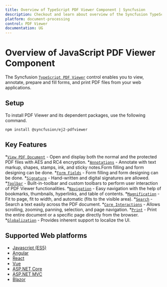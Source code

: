 ```yaml
---
title: Overview of TypeScript PDF Viewer Component | Syncfusion
description: Checkout and learn about overview of the Syncfusion TypeScript PDF Viewer component and much more details.
platform: document-processing
control: PDF Viewer
documentation: UG
---
```


# Overview of JavaScript PDF Viewer Component

The Syncfusion [`TypeScript PDF Viewer`](https://www.syncfusion.com/javascript-ui-controls/js-pdf-viewer?utm_source=npm&utm_medium=listing&utm_campaign=javascript-pdf-viewer-npm) control enables you to view, annotate, prepare and fill forms, and print PDF files from your web applications.

## Setup

To install PDF Viewer and its dependent packages, use the following command.

```
npm install @syncfusion/ej2-pdfviewer
```
## Key Features

*[`View PDF Document`](https://help.syncfusion.com/document-processing/pdf/pdf-viewer/javascript-es6/getting-started) - Open and display both the normal and the protected PDF files with AES and RC4 encryption.
*[`Annotations`](https://help.syncfusion.com/document-processing/pdf/pdf-viewer/javascript-es6/annotations/text-markup-annotation) - Annotate with text markup, shapes, stamps, ink, and sticky notes.Form filling and form designing can be done.
*[`Form Fields`](https://help.syncfusion.com/document-processing/pdf/pdf-viewer/javascript-es6/form-designer/create-programmatically) - Form filling and form designing can be done.
*[`Signature`](https://help.syncfusion.com/document-processing/pdf/pdf-viewer/javascript-es6/annotations/signature-annotation) - Hand-written and digital signatures are allowed.
*[`Toolbar`](https://help.syncfusion.com/document-processing/pdf/pdf-viewer/javascript-es6/toolbar) - Built-in-toolbar and custom toolbars to perform user interaction of PDF Viewer functionalities.
*[`Navigation`](https://help.syncfusion.com/document-processing/pdf/pdf-viewer/javascript-es6/navigation) - Easy navigation with the help of bookmarks, thumbnails, hyperlinks, and table of contents.
*[`Magnification`](https://help.syncfusion.com/document-processing/pdf/pdf-viewer/javascript-es6/magnification) - Fit to page, fit to width, and automatic (fits to the visible area).
*[`Search`](https://help.syncfusion.com/document-processing/pdf/pdf-viewer/javascript-es6/text-search) - Search a text easily across the PDF document.
*[`Core Interactions`](https://help.syncfusion.com/document-processing/pdf/pdf-viewer/javascript-es6/interaction-mode) - Allows scrolling, zooming, panning, selection, and page navigation.
*[`Print`](https://help.syncfusion.com/document-processing/pdf/pdf-viewer/javascript-es6/print) - Print the entire document or a specific page directly from the browser.
*[`Globalization`](https://help.syncfusion.com/document-processing/pdf/pdf-viewer/javascript-es6/globalization) - Provides inherent support to localize the UI.

## Supported Web platforms

* [Javascript (ES5)](https://help.syncfusion.com/document-processing/pdf/pdf-viewer/javascript-es5/getting-started)
* [Angular](https://help.syncfusion.com/document-processing/pdf/pdf-viewer/angular/getting-started)
* [React](https://help.syncfusion.com/document-processing/pdf/pdf-viewer/react/getting-started)
* [Vue](https://help.syncfusion.com/document-processing/pdf/pdf-viewer/vue/getting-started)
* [ASP.NET Core](https://help.syncfusion.com/document-processing/pdf/pdf-viewer/asp-net-core/getting-started)
* [ASP.NET MVC](https://help.syncfusion.com/document-processing/pdf/pdf-viewer/asp-net-mvc/getting-started)
* [Blazor](https://help.syncfusion.com/document-processing/pdf/pdf-viewer/blazor/overview)